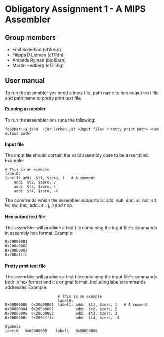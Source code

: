 # Obligatory Assignment 1 - A MIPS Assembler
## Group members
* Emil Söderlind (id15esd)
* Filippa D Lidman (c17fdn)
* Amanda Ryman (bio16arn)
* Martin Hedberg (c17mhg)
## User manual
To run the assembler you need a input file, path name to hex output text file and path name to pretty print text file.

#### Running assembler
To run the assembler one runs the following:

```console
foo@bar:~$ java  -jar Darken.jar <Input file> <Pretty print path> <Hex output path>
```

#### Input file
The input file should contain the valid assembly code to be assembled. Example: 
```
# This is an example
label0:
label1: addi  $t1, $zero, 1   # A comment
	addi  $t2, $zero, 2
	addi  $t3, $zero, 3		
	addi  $t4, $zero, -4
```

The commands which the assembler supports is: add, sub, and, or, nor, slt, lw, sw, beq, addi, sll, j, jr and nop.

#### Hex output text file
The assembler will produce a text file containing the input file's commands in assembly hex format. Example: 
```
0x20090001
0x200a0002
0x200b0003
0x200cfffc
```

#### Pretty print text file
The assembler will produce a text file containing the input file's commands both in hex format and it's orignal format. Including labels/commands addresses. Example: 
```
                        # This is an example
                        label0:
0x00000000  0x20090001  label1: addi  $t1, $zero, 1   # A comment
0x00000004  0x200a0002          addi  $t2, $zero, 2
0x00000008  0x200b0003          addi  $t3, $zero, 3
0x0000000c  0x200cfffc          addi  $t4, $zero, -4

Symbols
label0   0x00000000    label1   0x00000000    
```
